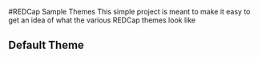 #REDCap Sample Themes
This simple project is meant to make it easy to get an idea of what the various REDCap themes look like

## Default Theme
